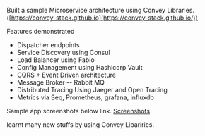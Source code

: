 Built a sample Microservice architecture using Convey Libraries. ([https://convey-stack.github.io](https://convey-stack.github.io/)) 

Features demonstrated 

 - Dispatcher endpoints
 - Service Discovery using Consul 
 - Load Balancer using Fabio 
 - Config Management using Hashicorp Vault
 - CQRS + Event Driven architecture
 - Message Broker -- Rabbit MQ
 - Distributed Tracing Using Jaeger and Open Tracing 
 - Metrics via Seq, Prometheus, grafana, influxdb

Sample app screenshots below link. 
[Screenshots](https://imgur.com/a/tL6Yuqt)

learnt many new stuffs by using Convey Libariries. 


